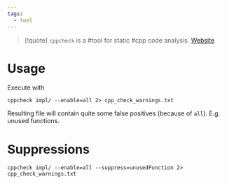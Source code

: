 ```yaml
---
tags:
  - tool
---
```

> [!quote] `cppcheck` is a #tool for static #cpp code analysis. [Website](https://cppcheck.sourceforge.io/)

# Usage

Execute with

```
cppcheck impl/ --enable=all 2> cpp_check_warnings.txt
```

Resulting file will contain quite some false positives (because of `all`). E.g. unused functions.

# Suppressions

```
cppcheck impl/ --enable=all --suppress=unusedFunction 2> cpp_check_warnings.txt
```

